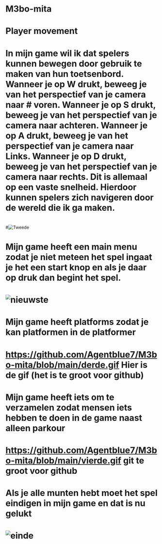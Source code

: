 # M3bo-mita
# Player movement
# In mijn game wil ik dat spelers kunnen bewegen door gebruik te maken van hun toetsenbord. Wanneer je op W drukt, beweeg je van het perspectief van je camera naar # voren. Wanneer je op S drukt, beweeg je van het perspectief van je camera naar achteren. Wanneer je op A drukt, beweeg je van het perspectief van je camera naar Links. Wanneer je op D drukt, beweeg je van het perspectief van je camera naar rechts. Dit is allemaal op een vaste snelheid. Hierdoor kunnen spelers zich navigeren door de wereld die ik ga maken. 
#
#![Tweede](https://github.com/user-attachments/assets/11655e84-eca6-4d76-9041-b01bbf699e7b)

# Mijn game heeft een main menu zodat je niet meteen het spel ingaat je het een start knop en als je daar op druk dan begint het spel.
# ![nieuwste](https://github.com/user-attachments/assets/f8d75302-36aa-4cba-bd34-392c527b080b)

# Mijn game heeft platforms zodat je kan platformen in de platformer
# https://github.com/Agentblue7/M3bo-mita/blob/main/derde.gif Hier is de gif (het is te groot voor github)

# Mijn game heeft iets om te verzamelen zodat mensen iets hebben te doen in de game naast alleen parkour
# https://github.com/Agentblue7/M3bo-mita/blob/main/vierde.gif git te groot voor github

# Als je alle munten hebt moet het spel eindigen in mijn game en dat is nu gelukt
# ![einde](https://github.com/user-attachments/assets/f8d98bf2-f605-45b2-8f12-9e6da255428d)
